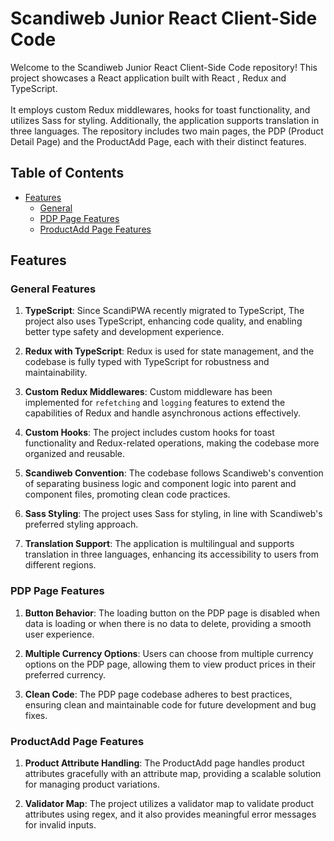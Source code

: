 # Scandiweb Junior React Client-Side Code

Welcome to the Scandiweb Junior React Client-Side Code repository! This project showcases a React application built with React , Redux and TypeScript.  
<br/>
It employs custom Redux middlewares, hooks for toast functionality, and utilizes Sass for styling. Additionally, 
the application supports translation in three languages. The repository includes two main pages, the PDP (Product Detail Page) and the ProductAdd Page, each with their distinct features.

## Table of Contents

- [Features](#features)
  - [General](#general-features)
  - [PDP Page Features](#pdp-page-features)
  - [ProductAdd Page Features](#productadd-page-features)


## Features

### General Features

1. **TypeScript**: Since ScandiPWA recently migrated to TypeScript, The project also uses TypeScript, enhancing code quality, and enabling better type safety and development experience.

2. **Redux with TypeScript**: Redux is used for state management, and the codebase is fully typed with TypeScript for robustness and maintainability.

3. **Custom Redux Middlewares**: Custom middleware has been implemented for `refetching` and `logging` features to extend the capabilities of Redux and handle asynchronous actions effectively.

4. **Custom Hooks**: The project includes custom hooks for toast functionality and Redux-related operations, making the codebase more organized and reusable.

5. **Scandiweb Convention**: The codebase follows Scandiweb's convention of separating business logic and component logic into parent and component files, promoting clean code practices.

6. **Sass Styling**: The project uses Sass for styling, in line with Scandiweb's preferred styling approach.

7. **Translation Support**: The application is multilingual and supports translation in three languages, enhancing its accessibility to users from different regions.

### PDP Page Features

1. **Button Behavior**: The loading button on the PDP page is disabled when data is loading or when there is no data to delete, providing a smooth user experience.

2. **Multiple Currency Options**: Users can choose from multiple currency options on the PDP page, allowing them to view product prices in their preferred currency.

3. **Clean Code**: The PDP page codebase adheres to best practices, ensuring clean and maintainable code for future development and bug fixes.

### ProductAdd Page Features

1. **Product Attribute Handling**: The ProductAdd page handles product attributes gracefully with an attribute map, providing a scalable solution for managing product variations.

2. **Validator Map**: The project utilizes a validator map to validate product attributes using regex, and it also provides meaningful error messages for invalid inputs.

